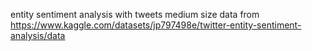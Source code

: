 entity sentiment analysis with tweets 
medium size data from https://www.kaggle.com/datasets/jp797498e/twitter-entity-sentiment-analysis/data 
